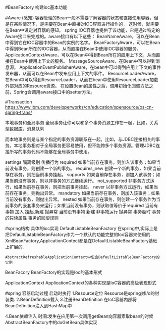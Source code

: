     

#BeanFactory
    构建ioc基本功能


#Aware (感知)
容器管理的Bean一般不需要了解容器的状态和直接使用容器，但是在某些情况下，是需要在Bean中直接对IOC容器进行操作的，
    这时候，就需要在Bean中设定对容器的感知。
    spring IOC容器也提供了该功能，它是通过特定的Aware接口来完成的。aware接口有以下这些：
        BeanNameAware，可以在Bean中得到它在IOC容器中的Bean的实例的名字。
        BeanFactoryAware，可以在Bean中得到Bean所在的IOC容器，从而直接在Bean中使用IOC容器的服务。
        ApplicationContextAware，可以在Bean中得到Bean所在的应用上下文，从而直接在Bean中使用上下文的服务。
        MessageSourceAware，在Bean中可以得到消息源。
        ApplicationEventPublisherAware，在bean中可以得到应用上下文的事件发布器，从而可以在Bean中发布应用上下文的事件。
        ResourceLoaderAware，在Bean中可以得到ResourceLoader，从而在bean中使用ResourceLoader加载外部对应的Resource资源。
    在设置Bean的属性之后，调用初始化回调方法之前，Spring会调用aware接口中的setter方法。


#Transaction
https://www.ibm.com/developerworks/cn/education/opensource/os-cn-spring-trans/

本地事务和全局事务
    全局事务让你可以和多个事务资源工作在一起，比如，关系型数据库，消息队列
    
而本地事务则是与某个指定的事务资源联系在一起，比如，与JDBC连接相关的事务。本地事务相对于全局事务更容易使用，但不能跨多个事务资源。管理JDBC连接所写的事务代码不能够在全局事务中使用。

settings
    隔离级别
    传播行为
        required
             如果当前存在事务，则加入该事务；如果当前没有事务，则创建一个新的事务。
        requires_new
            创建一个新的事务，如果当前存在事务，则把当前事务挂起。
        supports
            如果当前存在事务，则加入该事务；如果当前没有事务，则以非事务的方式继续运行。
        not_supported
            非事务方式运行，如果当前存在事务，则把当前事务挂起。
        never
            以非事务方式运行，如果当前存在事务，则抛出异常。
        mandatory
            如果当前存在事务，则加入该事务；如果当前没有事务，则抛出异常。 
        nested
            如果当前存在事务，则创建一个事务作为当前事务的嵌套事务来运行；如果当前没有事务，则该取值等价于required
        当前有事物
            加入
            挂起,新建
            抛异常
        当前没有事物
            新建
            非事物运行
            抛异常
    事务超时
    事务的只读属性
    事务的回滚规则        

#spring结构
具体的ioc实现
DefaultListableBeanFactory
    在spring中,实际上是把DefaultListableBeanFactory作为一个默认的功能完整的Ioc容器来使用的.
    XmlBeanFactory,ApplicationContect都是在DefaultListableBeanFactory基础上扩展的.

    AbstractRefreshableApplicationContext中包含DefaultListableBeanFactory的实例


BeanFacory
    BeanFactory的实现是Ioc的基本形式

ApplicationContext
    ApplicationContext的各种实现是IoC容器的高级表现形式


#spring 容器启动过程
启动时执行
1.Resource定位
    Resource是spring对i/o的封装类.
2.BeanDefinition载入
3.注册BeanDefinition
    在IoC容器内部将BeanDefinition注入到HashMap中

4.Bean依赖注入
    时间:发生在应用第一次调用getBean向容器索取bean的时候
    AbstractBeanFactory中的doGetBean具体实现



